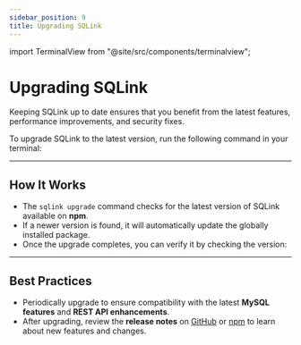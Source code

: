 ```yaml
---
sidebar_position: 9
title: Upgrading SQLink
---
```


import TerminalView from "@site/src/components/terminalview";


# Upgrading SQLink

Keeping SQLink up to date ensures that you benefit from the latest features, performance improvements, and security fixes.  

To upgrade SQLink to the latest version, run the following command in your terminal:

<TerminalView text="sqlink upgrade" />

---

## How It Works

- The `sqlink upgrade` command checks for the latest version of SQLink available on **npm**.  
- If a newer version is found, it will automatically update the globally installed package.  
- Once the upgrade completes, you can verify it by checking the version:

<TerminalView text="sqlink --version" />

---

## Best Practices

- Periodically upgrade to ensure compatibility with the latest **MySQL features** and **REST API enhancements**.  
- After upgrading, review the **release notes** on [GitHub](https://github.com/Santhoshlm10/SQLink) or [npm](https://www.npmjs.com/package/sqlink) to learn about new features and changes.  
